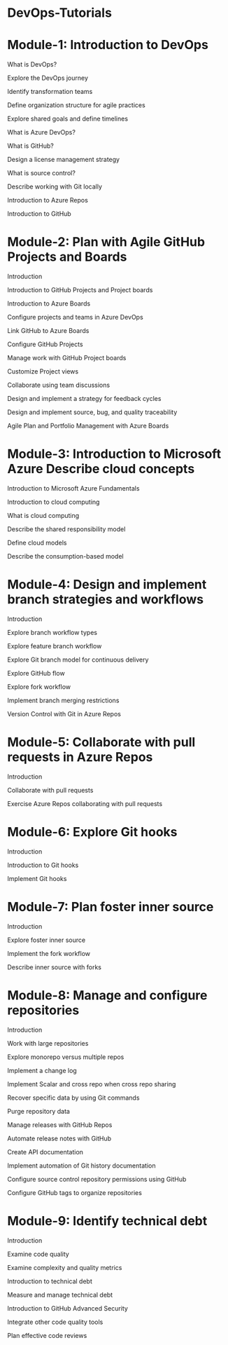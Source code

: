 # DevOps-Tutorials

# Module-1: Introduction to DevOps

What is DevOps?

Explore the DevOps journey

Identify transformation teams

Define organization structure for agile practices

Explore shared goals and define timelines

What is Azure DevOps?

What is GitHub?

Design a license management strategy

What is source control?

Describe working with Git locally

Introduction to Azure Repos

Introduction to GitHub


# Module-2: Plan with Agile GitHub Projects and Boards

Introduction

Introduction to GitHub Projects and Project boards

Introduction to Azure Boards

Configure projects and teams in Azure DevOps

Link GitHub to Azure Boards

Configure GitHub Projects

Manage work with GitHub Project boards

Customize Project views

Collaborate using team discussions

Design and implement a strategy for feedback cycles

Design and implement source, bug, and quality traceability

Agile Plan and Portfolio Management with Azure Boards


# Module-3: Introduction to Microsoft Azure Describe cloud concepts

Introduction to Microsoft Azure Fundamentals

Introduction to cloud computing

What is cloud computing

Describe the shared responsibility model

Define cloud models

Describe the consumption-based model


# Module-4: Design and implement branch strategies and workflows

Introduction

Explore branch workflow types

Explore feature branch workflow

Explore Git branch model for continuous delivery

Explore GitHub flow

Explore fork workflow

Implement branch merging restrictions

Version Control with Git in Azure Repos


# Module-5: Collaborate with pull requests in Azure Repos

Introduction

Collaborate with pull requests

Exercise Azure Repos collaborating with pull requests


# Module-6: Explore Git hooks

Introduction

Introduction to Git hooks

Implement Git hooks


# Module-7: Plan foster inner source

Introduction

Explore foster inner source

Implement the fork workflow

Describe inner source with forks


# Module-8: Manage and configure repositories

Introduction

Work with large repositories

Explore monorepo versus multiple repos

Implement a change log

Implement Scalar and cross repo when cross repo sharing

Recover specific data by using Git commands

Purge repository data

Manage releases with GitHub Repos

Automate release notes with GitHub

Create API documentation

Implement automation of Git history documentation

Configure source control repository permissions using GitHub

Configure GitHub tags to organize repositories


# Module-9: Identify technical debt

Introduction

Examine code quality

Examine complexity and quality metrics

Introduction to technical debt

Measure and manage technical debt

Introduction to GitHub Advanced Security

Integrate other code quality tools

Plan effective code reviews
